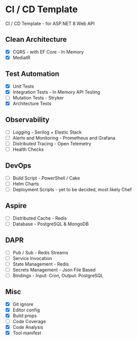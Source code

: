 # CI / CD Template

CI / CD Template - for ASP.NET 8 Web API

## Clean Architecture

- [x] CQRS - with EF Core - In Memory
- [x] MediatR

## Test Automation

- [x] Unit Tests
- [x] Integration Tests - In Memory API Testing
- [ ] Mutation Tests - Stryker
- [x] Architecture Tests

## Observability

- [ ] Logging - Serilog + Elastic Stack
- [ ] Alerts and Monitoring - Prometheus and Grafana
- [ ] Distributed Tracing - Open Telemetry
- [ ] Health Checks

## DevOps

- [ ] Build Script - PowerShell / Cake
- [ ] Helm Charts
- [ ] Deployment Scripts - yet to be decided, most likely Chef

## Aspire

- [ ] Distributed Cache - Redis
- [ ] Database - PostgreSQL & MongoDB

## DAPR

- [ ] Pub / Sub - Redis Streams
- [ ] Service Invocation
- [ ] State Management - Redis
- [ ] Secrets Management - Json File Based
- [ ] Bindings - Input: Cron, Output: PostgreSQL

## Misc

- [x] Git ignore
- [x] Editor config
- [x] Build props
- [ ] Code Coverage
- [x] Code Analysis
- [x] Tool manifest
